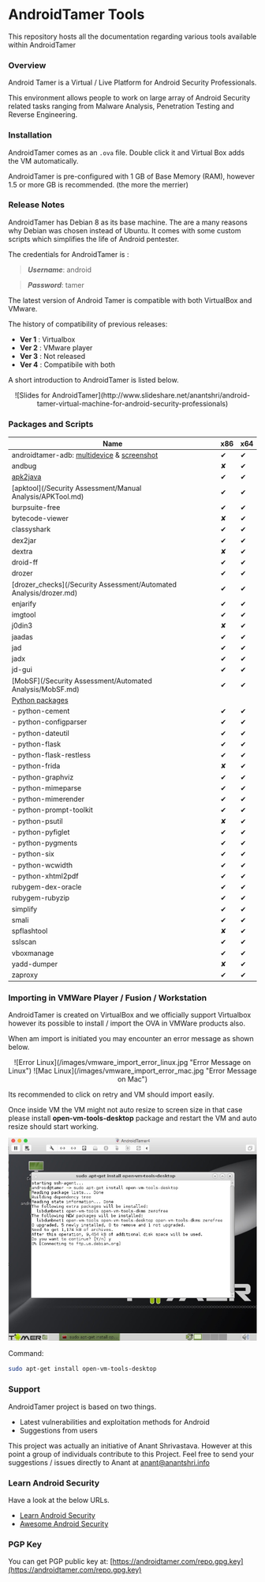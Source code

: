 # AndroidTamer Tools

This repository hosts all the documentation regarding various tools available within AndroidTamer

### Overview

Android Tamer is a Virtual / Live Platform for Android Security Professionals.

This environment allows people to work on large array of Android Security related tasks ranging from Malware Analysis, Penetration Testing and Reverse Engineering.

### Installation

AndroidTamer comes as an `.ova` file. Double click it and Virtual Box adds the VM automatically.

AndroidTamer is pre-configured with 1 GB of Base Memory (RAM), however 1.5 or more GB is recommended. (the more the merrier)

### Release Notes

AndroidTamer has Debian 8 as its base machine. The are a many reasons why Debian was chosen instead of Ubuntu. It comes with some custom scripts which simplifies the life of Android pentester.

The credentials for AndroidTamer is :

> ***Username***: android

> ***Password***: tamer

The latest version of Android Tamer is compatible with both VirtualBox and VMware.

The history of compatibility of previous releases:

- **Ver 1** : Virtualbox
- **Ver 2** : VMware player
- **Ver 3** : Not released
- **Ver 4** : Compatibile with both

A short introduction to AndroidTamer is listed below.

<center>
![Slides for AndroidTamer](http://www.slideshare.net/anantshri/android-tamer-virtual-machine-for-android-security-professionals)
</center>

### Packages and Scripts

Name | x86 | x64
--- | --- | ---
androidtamer-adb: [multidevice](/General/multi_devices) & [screenshot](/General/screenshot.md) | &#10004; | &#10004;
andbug | &#x2718; | &#10004;
[apk2java](/General/decompile.md) | &#10004; | &#10004;
[apktool](/Security Assessment/Manual Analysis/APKTool.md) | &#10004; | &#10004;
burpsuite-free | &#10004; | &#10004;
bytecode-viewer | &#x2718; | &#10004;
classyshark | &#10004; | &#10004;
dex2jar | &#10004; | &#10004;
dextra | &#x2718; | &#10004;
droid-ff | &#10004; | &#10004;
drozer | &#10004; | &#10004;
[drozer_checks](/Security Assessment/Automated Analysis/drozer.md) | &#10004; | &#10004;
enjarify | &#10004; | &#10004;
imgtool | &#10004; | &#10004;
j0din3 | &#x2718; | &#10004;
jaadas | &#10004; | &#10004;
jad | &#10004; | &#10004;
jadx | &#10004; | &#10004;
jd-gui | &#10004; | &#10004;
[MobSF](/Security Assessment/Automated Analysis/MobSF.md) | &#10004; | &#10004;
[Python packages](/General/python_packages.md) | | 
- python-cement | &#10004; | &#10004;
- python-configparser | &#10004; | &#10004;
- python-dateutil | &#10004; | &#10004;
- python-flask | &#10004; | &#10004;
- python-flask-restless | &#10004; | &#10004;
- python-frida | &#x2718; | &#10004;
- python-graphviz | &#10004; | &#10004;
- python-mimeparse | &#10004; | &#10004;
- python-mimerender | &#10004; | &#10004;
- python-prompt-toolkit | &#10004; | &#10004;
- python-psutil | &#x2718; | &#10004;
- python-pyfiglet | &#10004; | &#10004;
- python-pygments | &#10004; | &#10004;
- python-six | &#10004; | &#10004;
- python-wcwidth | &#10004; | &#10004;
- python-xhtml2pdf | &#10004; | &#10004;
rubygem-dex-oracle | &#10004; | &#10004;
rubygem-rubyzip | &#10004; | &#10004;
simplify | &#10004; | &#10004;
smali | &#10004; | &#10004;
spflashtool | &#x2718; | &#10004;
sslscan | &#10004; | &#10004;
vboxmanage | &#10004; | &#10004;
yadd-dumper | &#x2718; | &#10004;
zaproxy | &#10004; | &#10004;

### Importing in VMWare Player / Fusion / Workstation

AndroidTamer is created on VirtualBox and we officially support Virtualbox however its possible to install / import the OVA in VMWare products also.

When am import is initiated you may encounter an error message as shown below.

<center>
![Error Linux](/images/vmware_import_error_linux.jpg "Error Message on Linux") ![Mac Linux](/images/vmware_import_error_mac.jpg "Error Message on Mac")
</center>

Its recommended to click on retry and VM should import easily.

Once inside VM the VM might not auto resize to screen size in that case please install **open-vm-tools-desktop** package and restart the VM and auto resize should start working.

![VMWare Tools](/images/install_open_vm_tools.jpg)

Command: 
```bash
sudo apt-get install open-vm-tools-desktop
```

### Support

AndroidTamer project is based on two things.

- Latest vulnerabilities and exploitation methods for Android
- Suggestions from users

This project was actually an initiative of Anant Shrivastava. However at this point a group of individuals contribute to this Project. Feel free to send your suggestions / issues directly to Anant at [anant@anantshri.info](mailto:anant@anantshri.info)

### Learn Android Security

Have a look at the below URLs.

- [Learn Android Security](https://androidtamer.com/learn_android_security)
- [Awesome Android Security](https://github.com/ashishb/android-security-awesome)

### PGP Key

You can get PGP public key at: [https://androidtamer.com/repo.gpg.key](https://androidtamer.com/repo.gpg.key)
